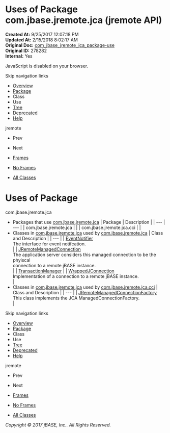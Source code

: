 # Uses of Package com.jbase.jremote.jca (jremote   API)

**Created At:** 9/25/2017 12:07:18 PM  
**Updated At:** 2/15/2018 8:02:17 AM  
**Original Doc:** [com_jbase_jremote_jca_package-use](https://docs.jbase.com/39258-jca/com_jbase_jremote_jca_package-use)  
**Original ID:** 278282  
**Internal:** Yes  

<!--<br>    try {<br>        if (location.href.indexOf('is-external=true') == -1) {<br>            parent.document.title="Uses of Package com.jbase.jremote.jca (jremote   API)";<br>        }<br>    }<br>    catch(err) {<br>    }<br>//-->
JavaScript is disabled on your browser.

Skip navigation links

- [Overview](../../../../overview-summary.html)
- [Package](./../com.jbase.jremote.jca-%28jremote---api%29)
- Class
- Use
- [Tree](./../com.jbase.jremote.jca-class-hierarchy-%28jremote---api%29)
- [Deprecated](../../../../deprecated-list.html)
- [Help](../../../../help-doc.html)


jremote <br>

- Prev
- Next


- [Frames](./.)
- [No Frames](./.)


- [All Classes](../../../../allclasses-noframe.html)


<!--<br>  allClassesLink = document.getElementById("allclasses\_navbar\_top");<br>  if(window==top) {<br>    allClassesLink.style.display = "block";<br>  }<br>  else {<br>    allClassesLink.style.display = "none";<br>  }<br>  //-->

# Uses of Package
com.jbase.jremote.jca

- Packages that use [com.jbase.jremote.jca](./../com.jbase.jremote.jca-%28jremote---api%29) | Package | Description |
| --- | --- |
| com.jbase.jremote.jca |   |
| com.jbase.jremote.jca.cci |   |
- Classes in [com.jbase.jremote.jca](./../com.jbase.jremote.jca-%28jremote---api%29) used by [com.jbase.jremote.jca](./../com.jbase.jremote.jca-%28jremote---api%29) | Class and Description |
| --- |
| [EventNotifier](../../../../com/jbase/jremote/jca/class-use/EventNotifier.html#com.jbase.jremote.jca)<br>The interface for event notifcation.<br> |
| [JRemoteManagedConnection](../../../../com/jbase/jremote/jca/class-use/JRemoteManagedConnection.html#com.jbase.jremote.jca)<br>The application server considers this managed connection to be the phyiscal<br> connection to a remote jBASE instance.<br> |
| [TransactionManager](../../../../com/jbase/jremote/jca/class-use/TransactionManager.html#com.jbase.jremote.jca)  |
| [WrappedJConnection](./../../../archive/wrappedjconnection#com.jbase.jremote)<br>Implementation of a connection to a remote jBASE instance.<br> |
- Classes in [com.jbase.jremote.jca](./../com.jbase.jremote.jca-%28jremote---api%29) used by [com.jbase.jremote.jca.cci](./../com.jbase.jremote.jca-%28jremote---api%29) | Class and Description |
| --- |
| [JRemoteManagedConnectionFactory](../../../../com/jbase/jremote/jca/class-use/JRemoteManagedConnectionFactory.html#com.jbase.jremote.jca.cci)<br>This class implements the JCA ManagedConnectionFactory.<br> |

Skip navigation links

- [Overview](../../../../overview-summary.html)
- [Package](./../com.jbase.jremote.jca-%28jremote---api%29)
- Class
- Use
- [Tree](./../com.jbase.jremote.jca-class-hierarchy-%28jremote---api%29)
- [Deprecated](../../../../deprecated-list.html)
- [Help](../../../../help-doc.html)


jremote <br>

- Prev
- Next


- [Frames](./.)
- [No Frames](./.)


- [All Classes](../../../../allclasses-noframe.html)


<!--<br>  allClassesLink = document.getElementById("allclasses\_navbar\_bottom");<br>  if(window==top) {<br>    allClassesLink.style.display = "block";<br>  }<br>  else {<br>    allClassesLink.style.display = "none";<br>  }<br>  //-->

*Copyright © 2017 jBASE, Inc.. All Rights Reserved.*
